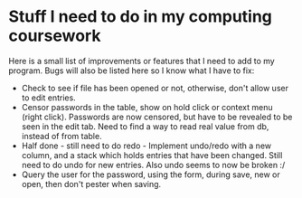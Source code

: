 # Stuff I need to do in my computing coursework

Here is a small list of improvements or features that I need to add to my program. Bugs will also be listed here so I know what I have to fix:

* Check to see if file has been opened or not, otherwise, don't allow user to edit entries.
* Censor passwords in the table, show on hold click or context menu (right click). Passwords are now censored, but have to be revealed to be seen in the edit tab. Need to find a way to read real value from db, instead of from table.
* Half done - still need to do redo - Implement undo/redo with a new column, and a stack which holds entries that have been changed. Still need to do undo for new entries. Also undo seems to now be broken :/
* Query the user for the password, using the form, during save, new or open, then don't pester when saving.